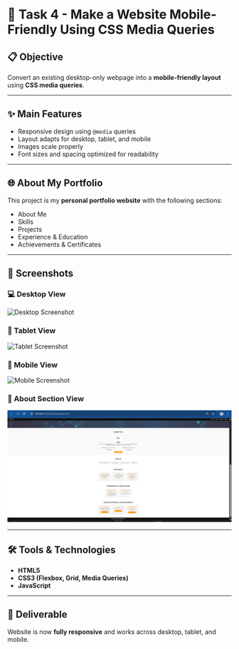 # 📱 Task 4 - Make a Website Mobile-Friendly Using CSS Media Queries

## 📋 Objective
Convert an existing desktop-only webpage into a **mobile-friendly layout** using **CSS media queries**.

---

## ✨ Main Features
- Responsive design using `@media` queries  
- Layout adapts for desktop, tablet, and mobile  
- Images scale properly  
- Font sizes and spacing optimized for readability  

---

## 🌐 About My Portfolio
This project is my **personal portfolio website** with the following sections:  
- About Me  
- Skills  
- Projects  
- Experience & Education  
- Achievements & Certificates  

---

## 📸 Screenshots

### 💻 Desktop View
![Desktop Screenshot](Images/LaptopSS.png.png)

### 📱 Tablet View
![Tablet Screenshot](Images/TabletSS.png.png)

### 📱 Mobile View
![Mobile Screenshot](Images/MobileSS.png.png)

### 📱 About Section View
![About Section Screenshot](Images/aboutSectionSS.png)

---

## 🛠️ Tools & Technologies
- **HTML5**  
- **CSS3 (Flexbox, Grid, Media Queries)**  
- **JavaScript**  

---

## 📂 Deliverable
Website is now **fully responsive** and works across desktop, tablet, and mobile.

